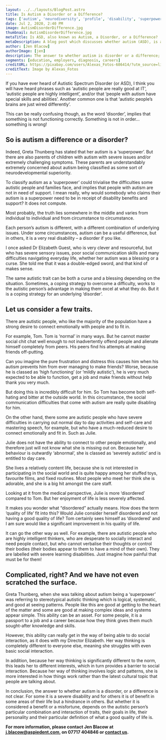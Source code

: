 ```yaml
---
layout: ../../layouts/BlogPost.astro
title: Is Autism a Disorder or a Difference?
tags: ['autism', 'neurodiversity', 'profile', 'disability', 'superpower', 'sensory issues', 'symptoms', 'severe']
date: Jul 2, 2020, 2:40 PM
image: AutismDisorderDifference.jpg
thumbnail: AutismDisorderDifference.jpg
metaTitle: Is ASD, also known as Autism, a Disorder, or a Difference?
metaDescription: A blog post which discusses whether autism (ASD), is a disorder or a difference. The answer is not straightforward. For some people it is clearly a disorder, for some a difference and for some, it is both.
author: [Jen Blacow]
authorImage: [jen]
description: The answer to whether autism is disorder or a difference; a superpower, or a disability, is not straightforward. For some people it is clearly a disorder, for some a difference and for some, it is both.
segments: [education, employers, diagnosis, careers]
creditURL: https://pixabay.com/users/Alexas_Fotos-686414/?utm_source=link-attribution&utm_medium=referral&utm_campaign=image&utm_content=3894871
creditText: Image by Alexas_Fotos
---
```

If you have ever heard of Autistic Spectrum Disorder (or ASD), I think you will have heard phrases such as ‘autistic people are really good at IT’, ‘autistic people are highly intelligent’, and/or that ‘people with autism have special skills and abilities’. Another common one is that ‘autistic people’s brains are just wired differently’.

This can be really confusing though, as the word ‘disorder’, implies that something is not functioning correctly. Something is not in order… something is wrong!

## So is autism a difference or a disorder?
Indeed, Greta Thunberg has stated that her autism is a ‘superpower’. But there are also parents of children with autism with severe issues and/or extremely challenging symptoms. These parents are understandably extremely concerned about autism being classified as some sort of neurodevelopmental superiority. 

To classify autism as a ‘superpower’ could trivialise the difficulties some autistic people and families face, and implies that people with autism are not in need of support. I mean really, why would somebody who claims their autism is a superpower need to be in receipt of disability benefits and support? It does not compute.

Most probably, the truth lies somewhere in the middle and varies from individual to individual and from circumstance to circumstance.

Each person’s autism is different, with a different combination of underlying issues. Under some circumstances, autism can be a useful difference, but in others, it is a very real disability – a disorder if you like.

I once asked Dr Elizabeth Guest, who is very clever and resourceful, but who has severe sensory issues, poor social communication skills and many difficulties navigating everyday life, whether her autism was a blessing or a curse. She told me that it was a double-edged sword, and that kind of makes sense.

The same autistic trait can be both a curse and a blessing depending on the situation. Sometimes, a coping strategy to overcome a difficulty, works to the autistic person’s advantage in making them excel at what they do. But it is a coping strategy for an underlying ‘disorder’.

## Let us consider a few traits.
There are autistic people, who like the majority of the population have a strong desire to connect emotionally with people and to fit in.

For example,  Tom. Tom is ‘normal’ in many ways. But he cannot master social chit chat well enough to not inadvertently offend people and alienate himself completely from peers. His peers find his attempts at making friends off-putting.

Can you imagine the pure frustration and distress this causes him when his autism prevents him from ever managing to make friends? Worse, because he is classed as ‘high functioning’ (or ‘mildly autistic’), he is very much expected to be able to function, get a job and make friends without help thank you very much.

But doing this is incredibly difficult for him. So Tom has become both self-hating and bitter at the outside world. In this circumstance, the social communication difficulties that come with autism are really quite disabling for him.

On the other hand, there some are autistic people who have severe difficulties in carrying out normal day to day activities and self-care and mastering speech, for example, but who have a much-reduced desire to connect emotionally and fit in. Such as Julie.

Julie does not have the ability to connect to other people emotionally, and therefore just will not know what she is missing out on. Because her behaviour is outwardly ‘abnormal’, she is classed as ‘severely autistic’ and is entitled to day care.

She lives a relatively content life, because she is not interested in participating in the social world and is quite happy among her stuffed toys, favourite films, and fixed routines. Most people who meet her think she is adorable, and she is a big hit amongst the care staff.  

Looking at it from the medical perspective, Julie is more ‘disordered’ compared to Tom. But her enjoyment of life is less severely affected.

It makes you wonder what “disordered” actually means. How does the term ‘quality of life’ fit into this? Would Julie consider herself disordered and not having a good quality of life? Tom certainly sees himself as ‘disordered’ and I am sure would like a significant improvement in his quality of life.

It can go the other way as well. For example, there are autistic people who are highly intelligent thinkers, who are desperate to socially interact and need people contact, but who cannot verbalise their thoughts or control their bodies (their bodies appear to them to have a mind of their own). They are labelled with severe learning disabilities. Just imagine how painful that must be for them!  

## Complicated, right? And we have not even scratched the surface.
Greta Thunberg, when she was talking about autism being a ‘superpower’ was referring to stereotypical autistic thinking which is logical, systematic, and good at seeing patterns. People like this are good at getting to the heart of the matter and some are good at making complex ideas and systems appear simple. This ability can be an asset. For some people, it is a passport to a job and a career because how they think gives them much sought-after knowledge and skills.

However, this ability can really get in the way of being able to do social interaction, as it does with my Director Elizabeth. Her way thinking is completely different to everyone else, meaning she struggles with even basic social interaction.

In addition, because her way thinking is significantly different to the norm, this leads her to different interests, which in turn provides a barrier to social interaction. Because her way of thinking involves logic and patterns, she is more interested in how things work rather than the latest cultural topic that people are talking about.

In conclusion, the answer to whether autism is a disorder, or a difference is not clear. For some it is a severe disability and for others it is of benefit in some areas of their life but a hindrance in others. But whether it is considered a benefit or a misfortune, depends on the autistic person’s particular combination and interaction of traits, their goals in life, their personality and their particular definition of what a good quality of life is.

**For more information, please contact Jen Blacow at j.blacow@aspiedent.com, on 07717 404846 or [contact us](/contact).**